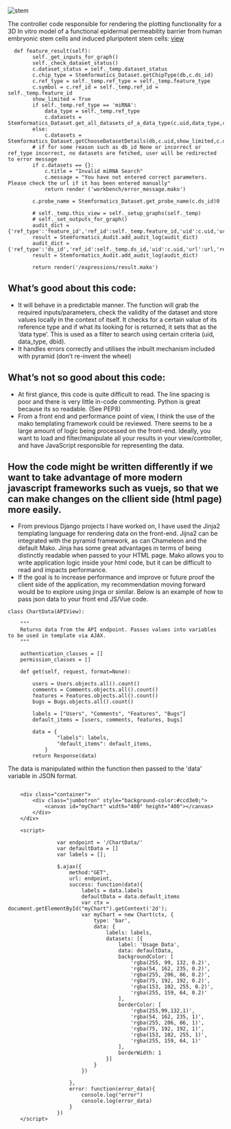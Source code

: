 ![stem](https://s3-ap-southeast-2.amazonaws.com/stem-formatics/stem_formatics.PNG)

The controller code responsible for rendering the plotting functionality for a 3D In vitro model of a functional epidermal permeability barrier from human embryonic stem cells and induced pluripotent stem cells: [view](https://www.stemformatics.org/expressions/result?graphType=box&gene=ENSG00000115415&db_id=59&datasetID=6566#)


```
  def feature_result(self): 
        self._get_inputs_for_graph() 
        self._check_dataset_status()
        c.dataset_status = self._temp.dataset_status 
        c.chip_type = Stemformatics_Dataset.getChipType(db,c.ds_id)
        c.ref_type = self._temp.ref_type = self._temp.feature_type
        c.symbol = c.ref_id = self._temp.ref_id = self._temp.feature_id
        show_limited = True
        if self._temp.ref_type == 'miRNA':
            data_type = self._temp.ref_type
            c.datasets = Stemformatics_Dataset.get_all_datasets_of_a_data_type(c.uid,data_type,c.db_id)
        else:
            c.datasets = Stemformatics_Dataset.getChooseDatasetDetails(db,c.uid,show_limited,c.db_id) 
        # if for some reason such as db_id None or incorrect or ref_type incorrect, no datasets are fetched, user will be redirected to error message
        if c.datasets == {}:
            c.title = "Invalid miRNA Search"
            c.message = "You have not entered correct parameters. Please check the url if it has been entered manually"
            return render ('workbench/error_message.mako')

        c.probe_name = Stemformatics_Dataset.get_probe_name(c.ds_id)0

        # self._temp.this_view = self._setup_graphs(self._temp)
        # self._set_outputs_for_graph()
        audit_dict = {'ref_type':'feature_id','ref_id':self._temp.feature_id,'uid':c.uid,'url':url,'request':request}
        result = Stemformatics_Audit.add_audit_log(audit_dict)
        audit_dict = {'ref_type':'ds_id','ref_id':self._temp.ds_id,'uid':c.uid,'url':url,'request':request}
        result = Stemformatics_Audit.add_audit_log(audit_dict)

        return render('/expressions/result.mako')

```

## What’s good about this code: 

-	It will behave in a predictable manner. The function will grab the required inputs/parameters, check the validity of the dataset and store values locally in the context of itself.  It checks for a certain value of its reference type and if what its looking for is returned, it sets that as the ‘data type’. This is used as a filter to search using certain criteria (uid, data_type, dbid). 
-	It handles errors correctly and utilises the inbuilt mechanism included with pyramid (don’t re-invent the wheel)


## What’s not so good about this code:
-	At first glance, this code is quite difficult to read. The line spacing is poor and there is very little in-code commenting. Python is great because its so readable.  (See PEP8)
-	From a front end and performance point of view, I think the use of the mako templating framework could be reviewed. There seems to be a large amount of logic being processed on the front-end. Ideally, you want to load and filter/manipulate all your results in your view/controller, and have JavaScript responsible for representing the data. 

## How the code might be written differently if we want to take advantage of more modern javascript frameworks such as vuejs, so that we can make changes on the cllient side (html page) more easily.

-	From previous Django projects I have worked on, I have used the Jinja2 templating language for rendering data on the front-end. Jijna2 can be integrated with the pyramid framework, as can Chameleon and the default Mako. Jinja has some great advantages in terms of being distinctly readable when passed to your HTML page. Mako allows you to write application logic inside your html code, but it can be difficult to read and impacts performance. 
-	If the goal is to increase performance and improve or future proof the client side of the application, my recommendation moving forward would be to explore using jinga or similar. Below is an example of how to pass json data to your front end JS/Vue code. 


```
class ChartData(APIView):
    
    """
    Returns data from the API endpoint. Passes values into variables to be used in template via AJAX. 
    """
    
    authentication_classes = []
    permission_classes = []
    
    def get(self, request, format=None):
        
        users = Users.objects.all().count()
        comments = Comments.objects.all().count()
        features = Features.objects.all().count()
        bugs = Bugs.objects.all().count()
        
        labels = ["Users", "Comments", "Features", "Bugs"]
        default_items = [users, comments, features, bugs]
        
        data = {
                "labels": labels,
                "default_items": default_items,
            }
        return Response(data)
```

The data is manipulated within the function then passed to the 'data' variable in JSON format. 


```

    <div class="container">
        <div class="jumbotron" style="background-color:#ccd3e0;">
            <canvas id="myChart" width="400" height="400"></canvas>
        </div>
    </div>

    <script>
        
                var endpoint = '/ChartData/'
                var defaultData = []
                var labels = [];
                
                $.ajax({
                    method:"GET",
                    url: endpoint,
                    success: function(data){
                        labels = data.labels
                        defaultData = data.default_items
                        var ctx = document.getElementById("myChart").getContext('2d');
                        var myChart = new Chart(ctx, {
                            type: 'bar',
                            data: {
                                labels: labels,
                                datasets: [{
                                    label: 'Usage Data',
                                    data: defaultData,
                                    backgroundColor: [
                                        'rgba(255, 99, 132, 0.2)',
                                        'rgba(54, 162, 235, 0.2)',
                                        'rgba(255, 206, 86, 0.2)',
                                        'rgba(75, 192, 192, 0.2)',
                                        'rgba(153, 102, 255, 0.2)',
                                        'rgba(255, 159, 64, 0.2)'
                                    ],
                                    borderColor: [
                                        'rgba(255,99,132,1)',
                                        'rgba(54, 162, 235, 1)',
                                        'rgba(255, 206, 86, 1)',
                                        'rgba(75, 192, 192, 1)',
                                        'rgba(153, 102, 255, 1)',
                                        'rgba(255, 159, 64, 1)'
                                    ],
                                    borderWidth: 1
                                }]
                            }
                        })
                    
                    },
                    error: function(error_data){
                        console.log("error")
                        console.log(error_data)
                    }
                })
    </script>

```
